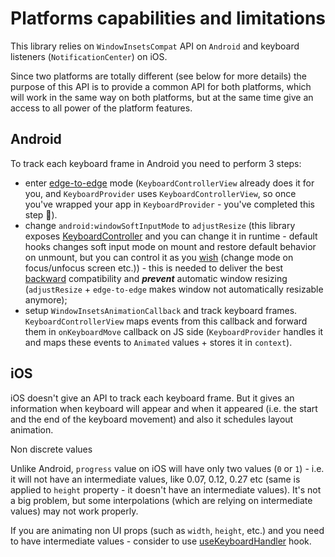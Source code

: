 # Platforms capabilities and limitations

This library relies on `WindowInsetsCompat` API on `Android` and keyboard listeners (`NotificationCenter`) on iOS.

Since two platforms are totally different (see below for more details) the purpose of this API is to provide a common API for both platforms, which will work in the same way on both platforms, but at the same time give an access to all power of the platform features.

## Android[​](/react-native-keyboard-controller/docs/next/recipes/platform-differences.md#android "Direct link to Android")

To track each keyboard frame in Android you need to perform 3 steps:

* enter [edge-to-edge](https://developer.android.com/training/gestures/edge-to-edge) mode (`KeyboardControllerView` already does it for you, and `KeyboardProvider` uses `KeyboardControllerView`, so once you've wrapped your app in `KeyboardProvider` - you've completed this step 🎉).
* change `android:windowSoftInputMode` to `adjustResize` (this library exposes [KeyboardController](/react-native-keyboard-controller/docs/next/api/keyboard-controller.md) and you can change it in runtime - default hooks changes soft input mode on mount and restore default behavior on unmount, but you can control it as you [wish](/react-native-keyboard-controller/docs/next/guides/building-own-hook.md) (change mode on focus/unfocus screen etc.)) - this is needed to deliver the best [backward](https://developer.android.com/develop/ui/views/layout/sw-keyboard#check-visibility) compatibility and ***prevent*** automatic window resizing (`adjustResize` + `edge-to-edge` makes window not automatically resizable anymore);
* setup `WindowInsetsAnimationCallback` and track keyboard frames. `KeyboardControllerView` maps events from this callback and forward them in `onKeyboardMove` callback on JS side (`KeyboardProvider` handles it and maps these events to `Animated` values + stores it in `context`).

## iOS[​](/react-native-keyboard-controller/docs/next/recipes/platform-differences.md#ios "Direct link to iOS")

iOS doesn't give an API to track each keyboard frame. But it gives an information when keyboard will appear and when it appeared (i.e. the start and the end of the keyboard movement) and also it schedules layout animation.

Non discrete values

Unlike Android, `progress` value on iOS will have only two values (`0` or `1`) - i.e. it will not have an intermediate values, like 0.07, 0.12, 0.27 etc (same is applied to `height` property - it doesn't have an intermediate values). It's not a big problem, but some interpolations (which are relying on intermediate values) may not work properly.

If you are animating non UI props (such as `width`, `height`, etc.) and you need to have intermediate values - consider to use [useKeyboardHandler](/react-native-keyboard-controller/docs/next/api/hooks/keyboard/use-keyboard-handler.md) hook.
